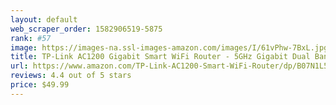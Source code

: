 ```yaml
---
layout: default 
﻿web_scraper_order: 1582906519-5875
rank: #57
image: https://images-na.ssl-images-amazon.com/images/I/61vPhw-7BxL.jpg
title: TP-Link AC1200 Gigabit Smart WiFi Router - 5GHz Gigabit Dual Band MU-MIMO Wireless Internet…
url: https://www.amazon.com/TP-Link-AC1200-Smart-WiFi-Router/dp/B07N1L5HX1/ref=zg_mw_pc_57?_encoding=UTF8&psc=1&refRID=EM7YADC22S0GE9S6JC4D
reviews: 4.4 out of 5 stars
price: $49.99 
---
```

